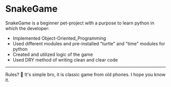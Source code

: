 # SnakeGame

SnakeGame is a beginner pet-project with a purpose to learn python in which the developer:
- Implemented Object-Oriented_Programming
- Used different modules and pre-installed "turtle" and "time" modules for python
- Created and utilized logic of the game
- Used DRY method of writing clean and clear code

---

Rules? 🤨
It's simple bro, it is classic game from old phones. I hope you know it.
